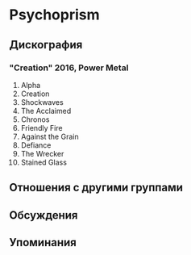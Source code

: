 # Psychoprism



## Дискография

### "Creation" 2016, Power Metal

1. Alpha		 
2. Creation		 
3. Shockwaves		 
4. The Acclaimed		 
5. Chronos		 
6. Friendly Fire		 
7. Against the Grain		 
8. Defiance		 
9. The Wrecker		 
10. Stained Glass


## Отношения с другими группами


## Обсуждения


## Упоминания

